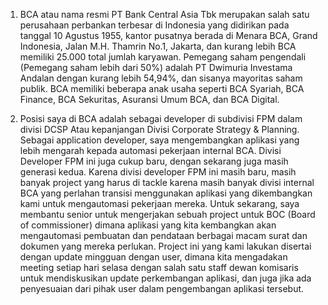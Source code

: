 1. BCA atau nama resmi PT Bank Central Asia Tbk merupakan salah satu perusahaan perbankan terbesar di Indonesia yang didirikan pada tanggal 10 Agustus 1955, kantor pusatnya berada di Menara BCA, Grand Indonesia, Jalan M.H. Thamrin No.1, Jakarta, dan kurang lebih BCA memiliki 25.000 total jumlah karyawan.
   Pemegang saham pengendali (Pemegang saham lebih dari 50%) adalah PT Dwimuria Investama Andalan dengan kurang lebih 54,94%, dan sisanya mayoritas saham publik.
   BCA memiliki beberapa anak usaha seperti BCA Syariah, BCA Finance, BCA Sekuritas, Asuransi Umum BCA, dan BCA Digital.

2. Posisi saya di BCA adalah sebagai developer di subdivisi FPM dalam divisi DCSP Atau kepanjangan Divisi Corporate Strategy & Planning. Sebagai application developer, saya mengembangkan aplikasi yang lebih mengarah kepada automasi pekerjaan internal BCA. Divisi Developer FPM ini juga cukup baru, dengan sekarang juga masih generasi kedua. Karena divisi developer FPM ini masih baru, masih banyak project yang harus di tackle karena masih banyak divisi internal BCA yang perlahan transisi menggunakan aplikasi yang dikembangkan kami untuk mengautomasi pekerjaan mereka.
   Untuk sekarang, saya membantu senior untuk mengerjakan sebuah project untuk BOC (Board of commissioner) dimana aplikasi yang kita kembangkan akan mengautomasi pembuatan dan pendataan berbagai macam surat dan dokumen yang mereka perlukan. Project ini yang kami lakukan disertai dengan update mingguan dengan user, dimana kita mengadakan meeting setiap hari selasa dengan salah satu staff dewan komisaris untuk mendiskusikan update perkembangan aplikasi, dan juga jika ada penyesuaian dari pihak user dalam pengembangan aplikasi tersebut.